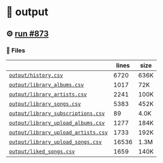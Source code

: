 # 📝  output 

## ⚙️ [run #873](https://github.com/jwenerd/ytm-dl/actions/runs/8559571965)

### 📁 Files

|                                                                         |lines|size|
|-------------------------------------------------------------------------|-----|----|
|[`output/history.csv` ](output/history.csv)                              |6720 |636K|
|[`output/library_albums.csv` ](output/library_albums.csv)                |1017 |72K |
|[`output/library_artists.csv` ](output/library_artists.csv)              |2241 |100K|
|[`output/library_songs.csv` ](output/library_songs.csv)                  |5383 |452K|
|[`output/library_subscriptions.csv` ](output/library_subscriptions.csv)  |89   |4.0K|
|[`output/library_upload_albums.csv` ](output/library_upload_albums.csv)  |1277 |184K|
|[`output/library_upload_artists.csv` ](output/library_upload_artists.csv)|1733 |192K|
|[`output/library_upload_songs.csv` ](output/library_upload_songs.csv)    |16536|1.3M|
|[`output/liked_songs.csv` ](output/liked_songs.csv)                      |1659 |140K|